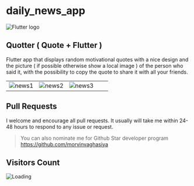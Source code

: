 # daily_news_app

![Flutter logo](img/Flutter.png)

## Quotter ( Quote + Flutter )
Flutter app that displays random motivational quotes with a nice design and the
picture ( if possible otherwise show a local image ) of the person who said it, with the possibility
to copy the quote to share it with all your friends. 

|   |   |   |   |   |
|---|---|---|---|---|
|![news1](https://user-images.githubusercontent.com/102571616/212337134-868ae6fa-8ecf-4008-8c65-a09b905ff899.png) | ![news2](https://user-images.githubusercontent.com/102571616/212337409-d155c0ac-dad4-447a-a048-df16e92a0c2f.png) | ![news3](https://user-images.githubusercontent.com/102571616/212337444-c43776f6-2080-49d3-a979-4414504151b4.png) |


## Pull Requests

I welcome and encourage all pull requests. It usually will take me within 24-48 hours to respond to any issue or request.

> You can also nominate me for Github Star developer program
>https://github.com/morvinvaghasiya
## Visitors Count

<img align="left" src = "https://github.com/morvinvaghasiya/daily_news_app/count.svg" alt ="Loading">
